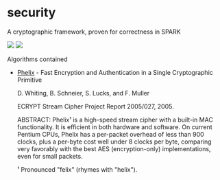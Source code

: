 # security
A cryptographic framework, proven for correctness in SPARK

![](https://github.com/HeisenbugLtd/security/workflows/Build%20Linux/badge.svg)
![](https://github.com/HeisenbugLtd/security/workflows/Proof%20Linux/badge.svg)

Algorithms contained
- [Phelix](https://www.schneier.com/academic/archives/2005/01/phelix.html) - Fast Encryption and Authentication in a Single Cryptographic Primitive

  D. Whiting, B. Schneier, S. Lucks, and F. Muller

  ECRYPT Stream Cipher Project Report 2005/027, 2005.

  ABSTRACT: Phelix¹ is a high-speed stream cipher with a built-in MAC functionality. It is efficient in both hardware and software. On current Pentium CPUs, Phelix has a per-packet overhead of less than 900 clocks, plus a per-byte cost well under 8 clocks per byte, comparing very favorably with the best AES (encryption-only) implementations, even for small packets.

  ¹ Pronounced "felix" (rhymes with "helix").
